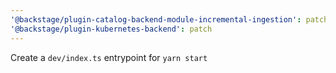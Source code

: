```yaml
---
'@backstage/plugin-catalog-backend-module-incremental-ingestion': patch
'@backstage/plugin-kubernetes-backend': patch
---
```


Create a `dev/index.ts` entrypoint for `yarn start`
